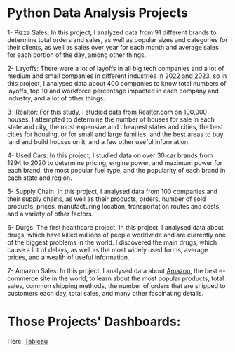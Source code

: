 # Python Data Analysis Projects
1- Pizza Sales: In this project, I analyzed data from 91 different brands to determine total orders and sales, as well as popular sizes and categories for their clients, as well as sales over year for each month and average sales for each portion of the day, among other things. 
<br />

2- Layoffs: There were a lot of layoffs in all big tech companies and a lot of medium and small companies in different industries in 2022 and 2023, so in this project, I analysed data about 400 companies to know total numbers of layoffs, top 10 and workforce percentage impacted in each company and industry, and a lot of other things.
<br />

3- Realtor: For this study, I studied data from Realtor.com on 100,000 houses. I attempted to determine the number of houses for sale in each state and city, the most expensive and cheapest states and cities, the best cities for housing, or for small and large families, and the best areas to buy land and build houses on it, and a few other useful information.
<br />

4- Used Cars: In this project, I studied data on over 30 car brands from 1994 to 2020 to determine pricing, engine power, and maximum power for each brand, the most popular fuel type, and the popularity of each brand in each state and region.
<br />

5- Supply Chain: In this project, I analysed data from 100 companies and their supply chains, as well as their products, orders, number of sold products, prices, manufacturing location, transportation routes and costs, and a variety of other factors. 
<br />

6- Durgs: The first healthcare project, In this project, I analysed data about drugs, which have killed millions of people worldwide and are currently one of the biggest problems in the world. I discovered the main drugs, which cause a lot of delays, as well as the most widely used forms, average prices, and a wealth of useful information. 
<br />

7- Amazon Sales: In this project, I analysed data about [Amazon](https://www.amazon.com/), the best e-commerce site in the world, to learn about the most popular products, total sales, common shipping methods, the number of orders that are shipped to customers each day, total sales, and many other fascinating details.


# Those Projects' Dashboards: 
Here: [Tableau](https://public.tableau.com/app/profile/yasser.alansary#!/)
